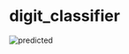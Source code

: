 # digit_classifier

![predicted](https://user-images.githubusercontent.com/48858334/122480281-2c47a600-cf92-11eb-9aec-df23c379c01a.png)
